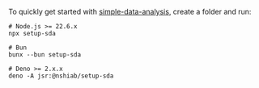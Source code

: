 To quickly get started with
[simple-data-analysis](https://github.com/nshiab/simple-data-analysis), create a
folder and run:

```
# Node.js >= 22.6.x
npx setup-sda

# Bun
bunx --bun setup-sda

# Deno >= 2.x.x
deno -A jsr:@nshiab/setup-sda
```
